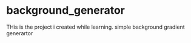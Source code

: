 # background_generator
THis is the project i created while learning. 
simple background gradient generartor
